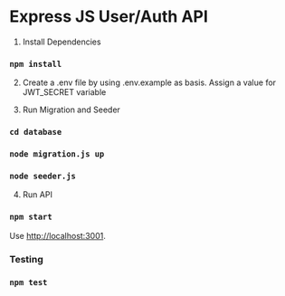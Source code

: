 # Express JS User/Auth API

1. Install Dependencies

### `npm install`

2. Create a .env file by using .env.example as basis. Assign a value for JWT_SECRET variable

3. Run Migration and Seeder
### `cd database`
### `node migration.js up`
### `node seeder.js`

4. Run API

### `npm start`

Use [http://localhost:3001](http://localhost:3001).

### Testing

### `npm test`

